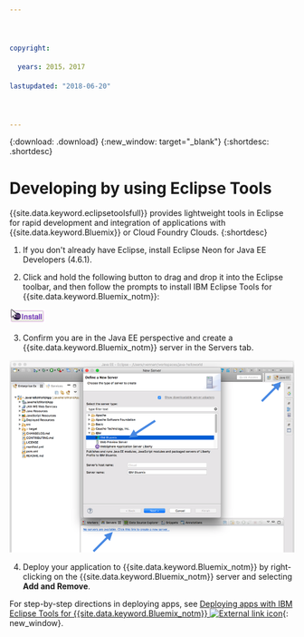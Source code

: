 ```yaml
---



copyright:

  years: 2015，2017

lastupdated: "2018-06-20"



---
```


{:download: .download}
{:new_window: target="_blank"}
{:shortdesc: .shortdesc}

# Developing by using Eclipse Tools

{{site.data.keyword.eclipsetoolsfull}} provides lightweight tools in Eclipse for rapid development and integration of applications with {{site.data.keyword.Bluemix}} or Cloud Foundry Clouds.
{:shortdesc}

  1. If you don't already have Eclipse, install Eclipse Neon for Java EE Developers (4.6.1).
  
  2. Click and hold the following button to drag and drop it into the Eclipse toolbar, and then follow the prompts to install IBM Eclipse Tools for {{site.data.keyword.Bluemix_notm}}:

  ![Drag and drop into a running Eclipse Neon workspace to install IBM Eclipse Tools for {{site.data.keyword.Bluemix_notm}}](images/installbutton.png)

  3. Confirm you are in the Java EE perspective and create a {{site.data.keyword.Bluemix_notm}} server in the Servers tab.

  ![Create {{site.data.keyword.Bluemix_notm}} Server](images/eclipse_server.png)

  4. Deploy your application to {{site.data.keyword.Bluemix_notm}} by right-clicking on the {{site.data.keyword.Bluemix_notm}} server and selecting **Add and Remove**.

For step-by-step directions in deploying apps, see [Deploying apps with IBM Eclipse Tools for {{site.data.keyword.Bluemix_notm}} ![External link icon](../icons/launch-glyph.svg)](/docs/manageapps/eclipsetools/eclipsetools.html#eclipsetools){: new_window}.
